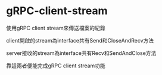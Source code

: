 # gRPC-client-stream
使用gRPC client stream來傳送檔案的紀錄

client開啟的stream為interface共有Send和CloseAndRecv方法

server接收的stream為interface共有Recv和SendAndClose方法

靠這兩者便能完成gRPC client stream功能
